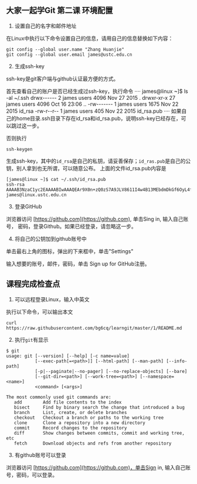 ## 大家一起学Git 第二课 环境配置

1. 设置自己的名字和邮件地址

在Linux中执行以下命令设置自己的信息，请用自己的信息替换如下内容：
````
git config --global user.name "Zhang Huanjie"
git config --global user.email james@ustc.edu.cn

````

2. 生成ssh-key

ssh-key是git客户端与github认证最方便的方式。

首先查看自己的账户是否已经生成过ssh-key，执行命令
····
james@linux ~]$ ls -al ~/.ssh
drwx------  2 james users 4096 Nov 27  2015 .
drwxr-xr-x 27 james users 4096 Oct 16 23:06 ..
-rw-------  1 james users 1675 Nov 22  2015 id_rsa
-rw-r--r--  1 james users  405 Nov 22  2015 id_rsa.pub
····
如果自己的home目录.ssh目录下存在id_rsa和id_rsa.pub，说明ssh-key已经存在，可以跳过这一步。

否则执行
```
ssh-keygen
```
生成ssh-key，其中的`id_rsa`是自己的私钥，请妥善保存；`id_ras.pub`是自己的公钥，别人拿到也无所谓，可以随意公布。
上面的文件id_rsa.pub内容是
```
[james@linux ~]$ cat ~/.ssh/id_rsa.pub
ssh-rsa AAAAB3NzaC1yc2EAAAABIwAAAQEAr9X0n+zQ0zS7A9JLV8611I4w4B13MEbdmDkGf6OyL4f0LVLPY2f7yZpi8VqgyqwUasGtMYRcyE/A7vln+pNEwASPviluhfGr7coxE9ZisdxXTkex9oqhqPfmhnlBjLtsTg3Yh4ZLmzgYprQgAacT9Fc1hNnrc5vwh5lMh7i+bfVkIXbKY8k2dc39qBbsVxtmLDd1rLpb4i+laajglrBvHWFrWdMiOp4Y/O948hSuShDhpthvkV+ZYOlh9QsRD2rXNqfTMC0QXYeYI3tNUMdGxdqgdMC7ZwpH69e5l9WhnMEK1N8io5lITwEhSyoouRmJGuaYaF8MY6BHicuBu9FJEw== james@linux.ustc.edu.cn
````

3. 登录GitHub

浏览器访问 [https://github.com](https://github.com), 单击Sing in, 输入自己账号，
密码，登录Github。如果已经登录，请忽略这一步。

4. 将自己的公钥加到github账号中

单击最右上角的图标，弹出的下来框中，单击"Settings"

输入想要的账号，邮件，密码，单击 Sign up for GitHub注册。

## 课程完成检查点
1. 可以远程登录Linux，输入中英文

执行以下命令，可以输出本文
````
curl https://raw.githubusercontent.com/bg6cq/learngit/master/1/README.md
````
2. 执行`git`有显示
```
$ git
usage: git [--version] [--help] [-c name=value]
           [--exec-path[=<path>]] [--html-path] [--man-path] [--info-path]
           [-p|--paginate|--no-pager] [--no-replace-objects] [--bare]
           [--git-dir=<path>] [--work-tree=<path>] [--namespace=<name>]
           <command> [<args>]

The most commonly used git commands are:
   add        Add file contents to the index
   bisect     Find by binary search the change that introduced a bug
   branch     List, create, or delete branches
   checkout   Checkout a branch or paths to the working tree
   clone      Clone a repository into a new directory
   commit     Record changes to the repository
   diff       Show changes between commits, commit and working tree, etc
   fetch      Download objects and refs from another repository

```

3. 有github账号可以登录
   
浏览器访问 [https://github.com](https://github.com)，单击Sign in, 输入自己账号，密码，可以登录。

